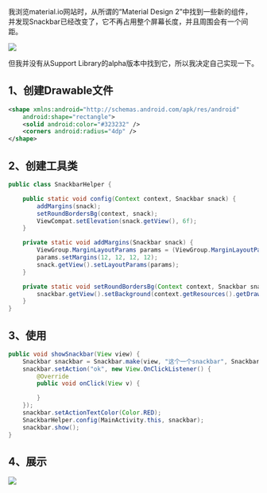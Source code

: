 
我浏览material.io网站时，从所谓的“Material Design 2”中找到一些新的组件，并发现Snackbar已经改变了，它不再占用整个屏幕长度，并且周围会有一个间距。

![](https://ws1.sinaimg.cn/mw690/00677ch9gy1ft4v3r6yb3j30ke0i6qne)

但我并没有从Support Library的alpha版本中找到它，所以我决定自己实现一下。

## 1、创建Drawable文件

```xml
<shape xmlns:android="http://schemas.android.com/apk/res/android"
    android:shape="rectangle">
    <solid android:color="#323232" />
    <corners android:radius="4dp" />
</shape>
```

## 2、创建工具类

```java
public class SnackbarHelper {

    public static void config(Context context, Snackbar snack) {
        addMargins(snack);
        setRoundBordersBg(context, snack);
        ViewCompat.setElevation(snack.getView(), 6f);
    }

    private static void addMargins(Snackbar snack) {
        ViewGroup.MarginLayoutParams params = (ViewGroup.MarginLayoutParams) snack.getView().getLayoutParams();
        params.setMargins(12, 12, 12, 12);
        snack.getView().setLayoutParams(params);
    }

    private static void setRoundBordersBg(Context context, Snackbar snackbar) {
        snackbar.getView().setBackground(context.getResources().getDrawable(R.drawable.bg_snackbar));
    }
}
```

## 3、使用

```java
public void showSnackbar(View view) {
    Snackbar snackbar = Snackbar.make(view, "这个一个snackbar", Snackbar.LENGTH_SHORT);
    snackbar.setAction("ok", new View.OnClickListener() {
        @Override
        public void onClick(View v) {

        }
    });
    snackbar.setActionTextColor(Color.RED);
    SnackbarHelper.config(MainActivity.this, snackbar);
    snackbar.show();
}
```

## 4、展示

![](https://ws1.sinaimg.cn/mw690/00677ch9gy1ft4uvpwhpzj30j404kdfw)
